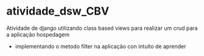 # atividade_dsw_CBV

Atividade de django utilizando class based views para realizar um crud para a aplicação hospedagem
- implementando o metodo filter na aplicação con intuito de aprender
